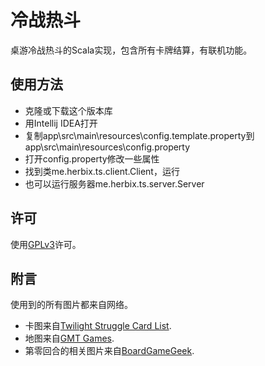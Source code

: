 # 冷战热斗

桌游冷战热斗的Scala实现，包含所有卡牌结算，有联机功能。

## 使用方法

* 克隆或下载这个版本库
* 用Intellij IDEA打开
* 复制app\src\main\resources\config.template.property到app\src\main\resources\config.property
* 打开config.property修改一些属性
* 找到类me.herbix.ts.client.Client，运行
* 也可以运行服务器me.herbix.ts.server.Server

## 许可

使用[GPLv3](LICENSE)许可。

## 附言

使用到的所有图片都来自网络。
* 卡图来自[Twilight Struggle Card List](https://twilightstrategy.com/card-list/).
* 地图来自[GMT Games](http://www.gmtgames.com/nnts/NewTSmap7.jpg).
* 第零回合的相关图片来自[BoardGameGeek](https://boardgamegeek.com/boardgame/163247/twilight-struggle-turn-zero/images).
